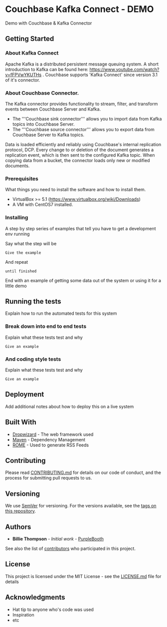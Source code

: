 # Couchbase Kafka Connect - DEMO
Demo with Couchbase &amp; Kafka Connector

## Getting Started

### About Kafka Connect
Apache Kafka is a distributed persistent message queuing system.
A short introduction to Kafka can be found here: https://www.youtube.com/watch?v=fFPVwYKUTHs .
Couchbase supports 'Kafka Connect' since version 3.1 of it's connector.
### About Couchbase Connector.
The Kafka connector provides functionality to stream, filter, and transform events between Couchbase Server and Kafka.
  * The '''Couchbase sink connector''' allows you to import data from Kafka topics into Couchbase Server.
  * The '''Couchbase source connector''' allows you to export data from Couchbase Server to Kafka topics.

Data is loaded efficiently and reliably using Couchbase's internal replication protocol, DCP. Every change to or deletion of the document generates a replication event, which is then sent to the configured Kafka topic. When copying data from a bucket, the connector loads only new or modified documents.

### Prerequisites

What things you need to install the software and how to install them.

  * VirtualBox >= 5.1 (https://www.virtualbox.org/wiki/Downloads)
  * A VM with CentOS7 installed.

### Installing

A step by step series of examples that tell you have to get a development env running

Say what the step will be

```
Give the example
```

And repeat

```
until finished
```

End with an example of getting some data out of the system or using it for a little demo

## Running the tests

Explain how to run the automated tests for this system

### Break down into end to end tests

Explain what these tests test and why

```
Give an example
```

### And coding style tests

Explain what these tests test and why

```
Give an example
```

## Deployment

Add additional notes about how to deploy this on a live system

## Built With

* [Dropwizard](http://www.dropwizard.io/1.0.2/docs/) - The web framework used
* [Maven](https://maven.apache.org/) - Dependency Management
* [ROME](https://rometools.github.io/rome/) - Used to generate RSS Feeds

## Contributing

Please read [CONTRIBUTING.md](https://gist.github.com/PurpleBooth/b24679402957c63ec426) for details on our code of conduct, and the process for submitting pull requests to us.

## Versioning

We use [SemVer](http://semver.org/) for versioning. For the versions available, see the [tags on this repository](https://github.com/your/project/tags).

## Authors

* **Billie Thompson** - *Initial work* - [PurpleBooth](https://github.com/PurpleBooth)

See also the list of [contributors](https://github.com/your/project/contributors) who participated in this project.

## License

This project is licensed under the MIT License - see the [LICENSE.md](LICENSE.md) file for details

## Acknowledgments

* Hat tip to anyone who's code was used
* Inspiration
* etc
